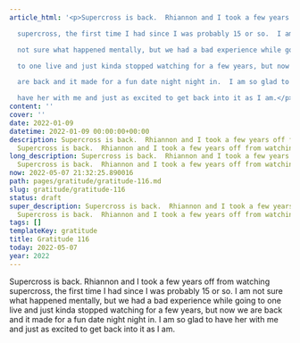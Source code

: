 ```yaml
---
article_html: '<p>Supercross is back.  Rhiannon and I took a few years off from watching

  supercross, the first time I had since I was probably 15 or so.  I am

  not sure what happened mentally, but we had a bad experience while going

  to one live and just kinda stopped watching for a few years, but now we

  are back and it made for a fun date night night in.  I am so glad to

  have her with me and just as excited to get back into it as I am.</p>'
content: ''
cover: ''
date: 2022-01-09
datetime: 2022-01-09 00:00:00+00:00
description: Supercross is back.  Rhiannon and I took a few years off from watching
  Supercross is back.  Rhiannon and I took a few years off from watching
long_description: Supercross is back.  Rhiannon and I took a few years off from watching
  Supercross is back.  Rhiannon and I took a few years off from watching
now: 2022-05-07 21:32:25.890016
path: pages/gratitude/gratitude-116.md
slug: gratitude/gratitude-116
status: draft
super_description: Supercross is back.  Rhiannon and I took a few years off from watching
  Supercross is back.  Rhiannon and I took a few years off from watching
tags: []
templateKey: gratitude
title: Gratitude 116
today: 2022-05-07
year: 2022
---
```


Supercross is back.  Rhiannon and I took a few years off from watching
supercross, the first time I had since I was probably 15 or so.  I am
not sure what happened mentally, but we had a bad experience while going
to one live and just kinda stopped watching for a few years, but now we
are back and it made for a fun date night night in.  I am so glad to
have her with me and just as excited to get back into it as I am.